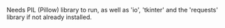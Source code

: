 Needs PIL (Pillow) library to run, as well as 'io', 'tkinter' and the 'requests' library if not already installed.
